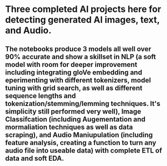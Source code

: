 # Three completed AI projects here for detecting generated AI images, text, and Audio. 

## The notebooks produce 3 models all well over 90% accurate and show a skillset in NLP (a soft model with room for deeper improvement including integrating gloVe embedding and eperimenting with different tokenizers, model tuning with grid search, as well as different sequence lengths and tokenization/stemming/lemming techniques. It's simplicity still performed very well), Image Classifcation (including Augementation and mormaliation techniques as well as data scraping), and Audio Maniupulation (including feature analysis, creating a function to turn any audio file into useable data) with complete ETL of data and soft EDA. 

